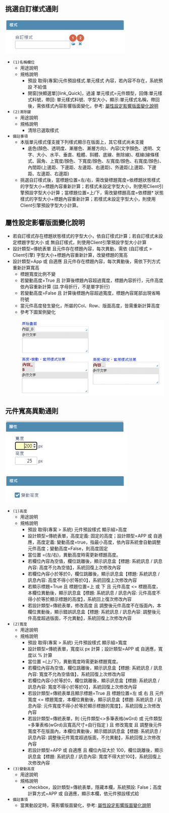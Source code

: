 ## <div id="style-select">挑選自訂樣式通則</div>
![pic][image_style_select]
* `(1)名稱欄位`
    * 用途說明
    * 規格說明
        * 預設 取得(專案)元件預設樣式.單元樣式 內容，若內容不存在，系統預設 不給值
        * 開窗[快顯選單][link_Quick]，過濾 單元樣式=元件類型，回傳:單元樣式料號，帶回: 單元樣式料號、字型大小，顯示:單元樣式名稱，帶回後，需依樣式內容影響版面變化，參考: [屬性設定影響版面變化說明][link_layout_variety]
* `(2)清除鍵`
    * 用途說明
    * 規格說明
        * 清除已選取樣式
* `備註事項`
    * 本版單元樣式僅支援下列樣式顯示在版面上，其它樣式尚未支援
        * 底色(顏色、透明度、漸層色、漸層方向)、內容(文字顏色、透明、文字、大小、水平、垂直、粗體、斜體、底線、刪除線)、框線(線條樣式、圓角、上寬度/顏色、下寬度/顏色、左寬度/顏色、右寬度/顏色)、內間距(上邊距、下邊距、左邊距、右邊距)、外邊距(上邊距、下邊距、左邊距、右邊距)
    * 挑選自訂樣式後，當標題位置=左/右，需改變標題寬度=依標題狀態樣式的字型大小+標題內容重新計算；若樣式未設定字型大小，則使用Client引擎預設字型大小計算；當標題位置=上/下，需改變標題高度=依標題* 狀態樣式的字型大小+標題內容重新計算；若樣式未設定字型大小，則使用Client引擎預設字型大小計算。

## <div id="attribute-influenced-layout-variety">屬性設定影響版面變化說明</div>
* 若自訂樣式存在標題狀態樣式的字型大小，依自訂樣式計算；若自訂樣式未設定標題字型大小 或 無自訂樣式，則使用Client引擎預設字型大小計算
* 設計類型=傳統表單 且元件存在標題內容，每次異動，需依 (自訂樣式 > Client引擎) 字型大小+標題內容重新計算，改變標題的寬高
* 設計類型=App 或 自適應 且元件存在標題內容，每次異動後，需依下列方式重新計算寬高 
    * 標題寬度比例不變
    * 若變動高度=True 且 計算後標題內容超過寬度，標題內容折行，元件高度依內容重新計算 (註.字母折行，不是單字折行)
    * 若變動高度=False 且 計算後標題內容超過寬度，標題內容尾部出現省略符號
    * 當元件高度發生變化，所屬的Col、Row、版面高度，皆需重新計算高度 
    * 參考下圖案例變化<br>    
    ![pic][image_influenced_layout_varietyt]


## <div id="width-and-height">元件寬高異動通則</div>
![pic][image_width_and_height]
* `(1)高度`
    * 用途說明
    * 規格說明
        * 預設 取得(專案 > 系統) 元件預設樣式 顯示組>高度
        * 設計類型=傳統表單，高度定義: 固定的高度；設計類型=APP 或 自適應，高度定義: 變動高度=true，指最小高度，依內容系統會自動調整元件高度；變動高度=False，則高度固定
        * 當位置 =(左/右)，異動高度時需更新標題高度。
        * 若欄位內容為空值，欄位跳離後，顯示訊息盒【標題: 系統訊息 / 訊息內容: 高度不允為空值】，系統回復上次修改內容
        * 若欄位內容小於等於0，欄位跳離後，顯示訊息盒【標題: 系統訊息 / 訊息內容: 高度不得小於等於0】，系統回復上次修改內容
        * 若顯示標題=True 且 標題位置=上 或 下 且 元件高度 <= 標題高度，本欄位異動後，顯示訊息盒【標題: 系統訊息 / 訊息內容: 元件高度不得小於等於顯示標題的高度】，系統回上復次修改內容
        * 若設計類型=傳統表單，修改高度 且 調整後元件高度不在版面內，本欄位異動後，顯示錯誤訊息盒【標題: 系統訊息 / 訊息內容: 調整後元件高度超過版面，不允異動】，系統回復上次修改內容
* `(2)寬度`
    * 用途說明
    * 規格說明
        * 預設 取得(專案 > 系統) 元件預設樣式 顯示組>寬度
        * 設計類型=傳統表單，寬度以 px 計算；設計類型=APP 或 自適應，寬度以 % 計算
        * 當位置 =(上/下)，異動寬度時需更新標題寬度。
        * 若欄位內容為空值，欄位跳離後，顯示訊息盒【標題: 系統訊息 / 訊息內容: 寬度不允為空值值】，系統回復上次修改內容
        * 若欄位內容小於等於0，欄位跳離後，顯示訊息盒【標題: 系統訊息 / 訊息內容: 寬度不得小於等於0】，系統回復上次修改內容
        * 若設計類型=傳統表單且顯示標題=True 且 標題位置=左 或 右 且 元件寬度 <= 標題寬度，本欄位異動後，顯示訊息盒【標題: 系統訊息 / 訊息內容: 元件寬度不得小於等於顯示標題的寬度】，系統回復上次修改內容
        * 若設計類型=傳統表單，則 (元件類型<>多筆表格(wGrd) 或 元件類型=多筆表格(wGrd)且寬高尺寸=自行指定 ) 且 修改寬度 且 調整後元件寬度不在版面內，本欄位異動後，顯示錯誤訊息盒【標題: 系統訊息 / 訊息內容: 調整後元件寬度超過版面，不允異動】，系統回復上次修改內容
        * 若設計類型=APP 或 自適應 且 欄位內容大於 100，欄位跳離後，顯示訊息盒【標題: 系統訊息 / 訊息內容: 寬度不得大於100】，系統回復上次修改內容
* `(3)變動高度`
    * 用途說明
    * 規格說明
        * checkbox，設計類型=傳統表單，隱藏本欄，系統預設: False；高度計算方式=APP 或 自適應，顯示本欄，依元件預設樣式給
* `備註事項`
    * 當異動設定時，需影響版面變化，參考: [屬性設定影響版面變化說明][link_layout_variety]
    




<!--圖片 -->    
[image_style_select]:attachment/style_select.png
[image_influenced_layout_varietyt]:attachment/Widget_property_atttibute_influenced_layout_variety.png
[image_width_and_height]:attachment/widget_property_width_and_height.png

<!--超連結 -->
[link_layout_variety]:#attribute-influenced-layout-variety